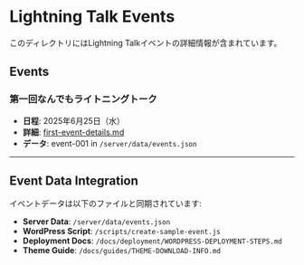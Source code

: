 # Lightning Talk Events

このディレクトリにはLightning Talkイベントの詳細情報が含まれています。

## Events

### 第一回なんでもライトニングトーク

- **日程**: 2025年6月25日（水）
- **詳細**: [first-event-details.md](./first-event-details.md)
- **データ**: event-001 in `/server/data/events.json`

---

## Event Data Integration

イベントデータは以下のファイルと同期されています:

- **Server Data**: `/server/data/events.json`
- **WordPress Script**: `/scripts/create-sample-event.js`
- **Deployment Docs**: `/docs/deployment/WORDPRESS-DEPLOYMENT-STEPS.md`
- **Theme Guide**: `/docs/guides/THEME-DOWNLOAD-INFO.md`
